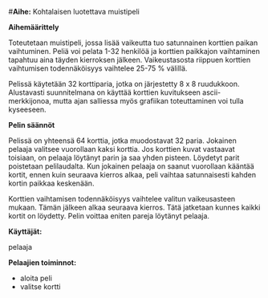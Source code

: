 #**Aihe:** Kohtalaisen luotettava muistipeli

**Aihemäärittely**

Toteutetaan muistipeli, jossa lisää vaikeutta tuo satunnainen korttien paikan vaihtuminen. Peliä voi pelata 1-32 henkilöä ja korttien paikkajon vaihtaminen tapahtuu aina täyden kierroksen jälkeen. Vaikeustasosta riippuen korttien vaihtumisen todennäköisyys vaihtelee 25-75 % välillä.

Pelissä käytetään 32 korttiparia, jotka on järjestetty 8 x 8 ruudukkoon. Alustavasti suunnitelmana on käyttää korttien kuvitukseen ascii-merkkijonoa, mutta ajan salliessa myös grafiikan toteuttaminen voi tulla kyseeseen.

**Pelin säännöt**

Pelissä on yhteensä 64 korttia, jotka muodostavat 32 paria. Jokainen pelaaja valitsee vuorollaan kaksi korttia. Jos korttien kuvat vastaavat toisiaan, on pelaaja löytänyt parin ja saa yhden pisteen. Löydetyt parit poistetaan pelilaudalta. Kun jokainen pelaaja on saanut vuorollaan kääntää kortit, ennen kuin seuraava kierros alkaa, peli vaihtaa satunnaisesti kahden kortin paikkaa keskenään.

Korttien vaihtamisen todennäköisyys vaihtelee valitun vaikeusasteen mukaan. Tämän jälkeen alkaa seuraava kierros. Tätä jatketaan kunnes kaikki kortit on löydetty. Pelin voittaa eniten pareja löytänyt pelaaja.

**Käyttäjät:** 

pelaaja

**Pelaajien toiminnot:**
  * aloita peli
  * valitse kortti 
